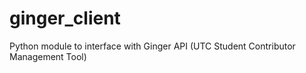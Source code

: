 # ginger_client
Python module to interface with Ginger API (UTC Student Contributor Management Tool)
